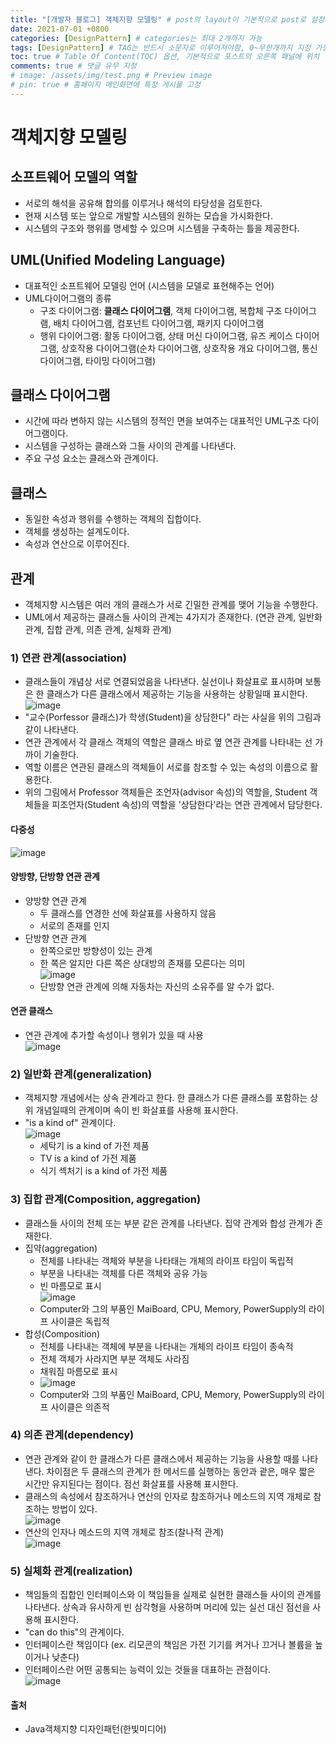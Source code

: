 ```yaml
---
title: "[개발자 블로그] 객체지향 모델링" # post의 layout이 기본적으로 post로 설정되어있어서 Front Matter에 따로 layout변수를 만들어 주지 않아도 됨
date: 2021-07-01 +0800
categories: [DesignPattern] # categories는 최대 2개까지 가능
tags: [DesignPattern] # TAG는 반드시 소문자로 이루어져야함, 0~무한개까지 지정 가능
toc: true # Table Of Content(TOC) 옵션, 기본적으로 포스트의 오른쪽 패널에 위치
comments: true # 댓글 유무 지정
# image: /assets/img/test.png # Preview image
# pin: true # 홈페이지 메인화면에 특정 게시물 고정
---
```


# 객체지향 모델링
## 소프트웨어 모델의 역할
- 서로의 해석을 공유해 합의를 이루거나 해석의 타당성을 검토한다.
- 현재 시스템 또는 앞으로 개발할 시스템의 원하는 모습을 가시화한다.
- 시스템의 구조와 행위를 명세할 수 있으며 시스템을 구축하는 틀을 제공한다.

## UML(Unified Modeling Language)
- 대표적인 소프트웨어 모델링 언어 (시스템을 모델로 표현해주는 언어)
- UML다이어그램의 종류
    - 구조 다이어그램: <b>클래스 다이어그램</b>, 객체 다이어그램, 복합체 구조 다이어그램, 배치 다이어그램, 컴포넌트 다이어그램, 패키지 다이어그램
    - 행위 다이어그램: 활동 다이어그램, 상태 머신 다이어그램, 유즈 케이스 다이어그램, 상호작용 다이어그램(순차 다이어그램, 상호작용 개요 다이어그램, 통신 다이어그램, 타이밍 다이어그램)

## 클래스 다이어그램
- 시간에 따라 변하지 않는 시스템의 정적인 면을 보여주는 대표적인 UML구조 다이어그램이다.
- 시스템을 구성하는 클래스와 그들 사이의 관계를 나타낸다.
- 주요 구성 요소는 클래스와 관계이다.

## 클래스
- 동일한 속성과 행위를 수행하는 객체의 집합이다.
- 객체를 생성하는 설계도이다.
- 속성과 연산으로 이루어진다.

## 관계
- 객체지향 시스템은 여러 개의 클래스가 서로 긴밀한 관계를 맺어 기능을 수행한다.
- UML에서 제공하는 클래스들 사이의 관계는 4가지가 존재한다. (연관 관계, 일반화 관계, 집합 관계, 의존 관계, 실체화 관계)

### 1) 연관 관계(association)
- 클래스들이 개념상 서로 연결되었음을 나타낸다. 실선이나 화살표로 표시하며 보통은 한 클래스가 다른 클래스에서 제공하는 기능을 사용하는 상황일때 표시한다. 
![image](https://user-images.githubusercontent.com/44339530/109623678-bc4b1680-7b80-11eb-9ae6-bbc7287ee88e.png)</br>
- "교수(Porfessor 클래스)가 학생(Student)을 상담한다" 라는 사실을 위의 그림과 같이 나타낸다.  
- 연관 관계에서 각 클래스 객체의 역할은 클래스 바로 옆 연관 관계를 나타내는 선 가까이 기술한다.
- 역할 이름은 연관된 클래스의 객체들이 서로를 참조할 수 있는 속성의 이름으로 활용한다.
- 위의 그림에서 Professor 객체들은 조언자(advisor 속성)의 역할을, Student 객체들을 피조언자(Student 속성)의 역할을 '상담한다'라는 연관 관계에서 담당한다.
#### 다중성  
![image](https://user-images.githubusercontent.com/44339530/109623923-003e1b80-7b81-11eb-9ea1-e2cb5caa58a6.png)<br>

#### 양방향, 단방향 연관 관계
- 양방향 연관 관계
    - 두 클래스를 연경한 선에 화살표를 사용하지 않음
    - 서로의 존재를 인지
- 단방향 연관 관계
    - 한쪽으로만 방향성이 있는 관계
    - 한 쪽은 알지만 다른 쪽은 상대방의 존재를 모른다는 의미  
![image](https://user-images.githubusercontent.com/44339530/109624211-472c1100-7b81-11eb-884a-8f204ed60d43.png)<br>
    - 단방향 연관 관계에 의해 자동차는 자신의 소유주를 알 수가 없다.

#### 연관 클래스
- 연관 관계에 추가할 속성이나 행위가 있을 때 사용  
![image](https://user-images.githubusercontent.com/44339530/109624923-1698a700-7b82-11eb-9e46-1df3fee17d41.png)<br>

### 2) 일반화 관계(generalization)
- 객체지향 개념에서는 상속 관계라고 한다. 한 클래스가 다른 클래스를 포함하는 상위 개념일때의 관계이며 속이 빈 화살표를 사용해 표시한다.
- "is a kind of" 관계이다.<br>
    ![image](https://user-images.githubusercontent.com/44339530/109625869-2e245f80-7b83-11eb-82ff-786d9614d26d.png)<br>
    - 세탁기 is a kind of 가전 제품
    - TV is a kind of 가전 제품
    - 식기 섹처기 is a kind of 가전 제품

### 3) 집합 관계(Composition, aggregation)
- 클래스들 사이의 전체 또는 부분 같은 관계를 나타낸다. 집약 관계와 합성 관계가 존재한다.
- 집약(aggregation)
    - 전체를 나타내는 객체와 부분을 나타태는 개체의 라이프 타임이 독립적
    - 부분을 나타내는 객체를 다른 객체와 공유 가능
    - 빈 마름모로 표시<br>
    ![image](https://user-images.githubusercontent.com/44339530/109626051-65930c00-7b83-11eb-9d91-2803cda1b761.png)<br>
    - Computer와 그의 부품인 MaiBoard, CPU, Memory, PowerSupply의 라이프 사이클은 독립적
- 합성(Composition)
    - 전체를 나타내는 객체에 부분을 나타내는 개체의 라이프 타임이 종속적
    - 전체 객체가 사라지면 부분 객체도 사라짐
    - 채워짐 마름모로 표시<br>
    - ![image](https://user-images.githubusercontent.com/44339530/109626191-97a46e00-7b83-11eb-8f0d-b38c6b25ad05.png)<br>
    - Computer와 그의 부품인 MaiBoard, CPU, Memory, PowerSupply의 라이프 사이클은 의존적



### 4) 의존 관계(dependency)
- 연관 관계와 같이 한 클래스가 다른 클래스에서 제공하는 기능을 사용할 때를 나타낸다. 차이점은 두 클래스의 관계가 한 메서드를 실행하는 동안과 괕은, 매우 짧은 시간만 유지된다는 점이다. 점선 화살표를 사용해 표시한다.
- 클래스의 속성에서 참조하거나 연산의 인자로 참조하거나 메소드의 지역 개체로 참조하는 방법이 있다.<br>
![image](https://user-images.githubusercontent.com/44339530/109626925-6e381200-7b84-11eb-914f-5e05db160169.png)<br>
- 연산의 인자나 메소드의 지역 개체로 참조(찰나적 관계)<br>
![image](https://user-images.githubusercontent.com/44339530/109627089-9a539300-7b84-11eb-9346-a0d8ad300706.png)<br>

### 5) 실체화 관계(realization)
- 책임들의 집합인 인터페이스와 이 책임들을 실제로 실현한 클래스들 사이의 관계를 나타낸다. 상속과 유사하게 빈 삼각형을 사용하며 머리에 있는 실선 대신 점선을 사용해 표시한다.
- "can do this"의 관계이다.
- 인터페이스란 책임이다 (ex. 리모콘의 책임은 가전 기기를 켜거나 끄거나 볼륨을 높이거나 낮춘다)
- 인터페이스란 어떤 공통되는 능력이 있는 것들을 대표하는 관점이다.<br>
![image](https://user-images.githubusercontent.com/44339530/109627330-dd156b00-7b84-11eb-939b-dbdae4f3ab5c.png)<br>

#### 출처
- Java객체지향 디자인패턴(한빛미디어)